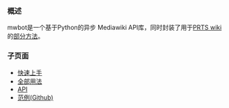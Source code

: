 ### 概述

mwbot是一个基于Python的异步 Mediawiki API库，同时封装了用于[PRTS wiki](https://prts.wiki)的[部分方法](https://github.com/GuGuMur/mwbot/blob/main/mwbot/arktool.py)。

### 子页面

* [快速上手](fornew/quickstart.md)
* [全部用法](fornew/usage.md)
* [API](/api/homepage.md)
* [范例(Github)](https://github.com/GuGuMur/mwbot/tree/main/examples)